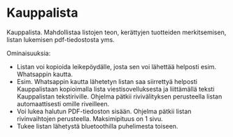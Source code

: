 # Kauppalista
Kauppalista. Mahdollistaa listojen teon, kerättyjen tuotteiden merkitsemisen, listan lukemisen pdf-tiedostosta yms.

Ominaisuuksia:
- Listan voi kopioida leikepöydälle, josta sen voi lähettää helposti esim. Whatsappin kautta.
- Esim. Whatsappin kautta lähetetyn listan saa siirrettyä helposti Kauppalistaan kopioimalla lista viestisovelluksesta ja liittämällä teksti Kauppalistan tekstiriville. Ohjelma pätkii rivivälityksen perusteella listan automaattisesti omille riveilleen.
- Voi lukea halutun PDF-tiedoston sisään. Ohjelma pätkii listan rivinvaihtojen perusteella. Maksimipituus on 1 sivu.
- Tukee listan lähetystä bluetoothilla puhelimesta toiseen.
